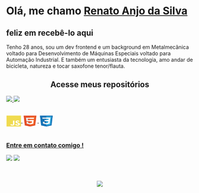 # Olá, me chamo [Renato Anjo da Silva](https://www.linkedin.com/in/renato-anjo/)
## feliz em recebê-lo aqui

Tenho 28 anos, sou um dev frontend e um background em Metalmecânica voltado para Desenvolvimento de Máquinas Especiais voltado para Automação Industrial. E também um entusiasta da tecnologia, amo andar de bicicleta, natureza e tocar saxofone tenor/flauta.

<div align='center'>
  <h2>
    <a
    target="_blank"
    style="text-decoration: none"
    href="https://github.com/RenatoAnjo?tab=stars"
    >Acesse meus repositórios</a>
  </h2>
</div>

<div>
  <a href="https://github.com/RenatoAnjo">
  <img height="180em" src="https://github-readme-stats.vercel.app/api?username=RenatoAnjo&show_icons=true&theme=tokyonight&include_all_commits=true&count_private=true"/>
  <img height="180em" src="https://github-readme-stats.vercel.app/api/top-langs/?username=RenatoAnjo&layout=compact&langs_count=6&theme=tokyonight"/>
</div><br>
<div style="display: inline_block"><br>
  <img align="center" alt="Js" height="30" width="40" src="https://raw.githubusercontent.com/devicons/devicon/master/icons/javascript/javascript-plain.svg">
  <img align="center" alt="HTML" height="30" width="40" src="https://raw.githubusercontent.com/devicons/devicon/master/icons/html5/html5-original.svg">
  <img align="center" alt="CSS" height="30" width="40" src="https://raw.githubusercontent.com/devicons/devicon/master/icons/css3/css3-original.svg">
</div>
 
 <br>
 
  ### Entre em contato comigo !
 
<div>
  <a href = "renatinho.anji@gmail.com"><img src="https://img.shields.io/badge/-Gmail-%23333?style=for-the-badge&logo=gmail&logoColor=white" target="_blank"></a>
  <a href="https://www.linkedin.com/in/renato-anjo/" target="_blank"><img src="https://img.shields.io/badge/-LinkedIn-%230077B5?style=for-the-badge&logo=linkedin&logoColor=white" target="_blank"></a> 
 

</div>
  <br><br><br>
   <div align='center'>
<a height="150em" href="http://www.github.com/RenatoAnjo"><img src="https://github-readme-streak-stats.herokuapp.com/?user=RenatoAnjo&stroke=2ea043&background=171717&ring=3382ed&fire=3382ed&currStreakNum=0bd967&currStreakLabel=3382ed&sideNums=0bd967&sideLabels=3382ed&dates=0bd967&hide_border=true" /></a>
</div>
